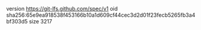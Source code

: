 version https://git-lfs.github.com/spec/v1
oid sha256:65e9ea918538f453166b10a1d609cf44cec3d2d01f23fecb5265fb3a4bf303d5
size 3217
